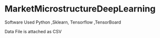 # MarketMicrostructureDeepLearning
Software Used 
Python ,Sklearn, Tensorflow ,TensorBoard

Data File is attached as CSV
